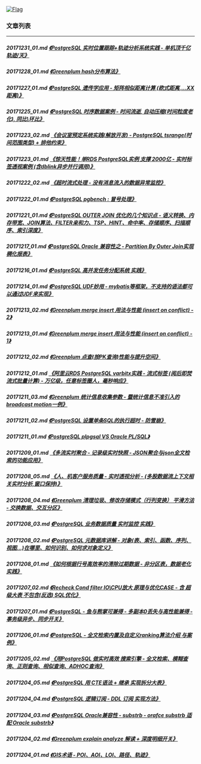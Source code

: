 <a rel=nofollow href=http://info.flagcounter.com/h9V1  ><img src=http://s03.flagcounter.com/count/h9V1/bg_FFFFFF/txt_000000/border_CCCCCC/columns_2/maxflags_12/viewers_0/labels_0/pageviews_0/flags_0/  alt=Flag Counter  border=0  ></a>  
  
### 文章列表  
----  
##### 20171231_01.md   [《PostgreSQL 实时位置跟踪+轨迹分析系统实践 - 单机顶千亿轨迹/天》](20171231_01.md)  
##### 20171228_01.md   [《Greenplum hash分布算法》](20171228_01.md)  
##### 20171227_01.md   [《PostgreSQL 遗传学应用 - 矩阵相似距离计算 (欧式距离,...XX距离)》](20171227_01.md)  
##### 20171225_01.md   [《PostgreSQL 时序数据案例 - 时间流逝, 自动压缩(时间粒度老化), 同比\环比》](20171225_01.md)  
##### 20171223_02.md   [《会议室预定系统实践(解放开发) - PostgreSQL tsrange(时间范围类型) + 排他约束》](20171223_02.md)  
##### 20171223_01.md   [《惊天性能！单RDS PostgreSQL实例 支撑 2000亿 - 实时标签透视案例 (含dblink异步并行调用)》](20171223_01.md)  
##### 20171222_02.md   [《超时流式处理 - 没有消息流入的数据异常监控》](20171222_02.md)  
##### 20171222_01.md   [《PostgreSQL pgbench : 冒号处理》](20171222_01.md)  
##### 20171221_01.md   [《PostgreSQL OUTER JOIN 优化的几个知识点 - 语义转换、内存带宽、JOIN算法、FILTER亲和力、TSP、HINT、命中率、存储顺序、扫描顺序、索引深度》](20171221_01.md)  
##### 20171217_01.md   [《PostgreSQL Oracle 兼容性之 - Partition By Outer Join实现稠化报表》](20171217_01.md)  
##### 20171216_01.md   [《PostgreSQL 高并发任务分配系统 实践》](20171216_01.md)  
##### 20171214_01.md   [《PostgreSQL UDF妙用 - mybatis等框架，不支持的语法都可以通过UDF来实现》](20171214_01.md)  
##### 20171213_02.md   [《Greenplum merge insert 用法与性能 (insert on conflict) - 2》](20171213_02.md)  
##### 20171213_01.md   [《Greenplum merge insert 用法与性能 (insert on conflict) - 1》](20171213_01.md)  
##### 20171212_02.md   [《Greenplum 点查(按PK查询)性能与提升空间》](20171212_02.md)  
##### 20171212_01.md   [《阿里云RDS PostgreSQL varbitx实践 - 流式标签 (阅后即焚流式批量计算) - 万亿级，任意标签圈人，毫秒响应》](20171212_01.md)  
##### 20171211_03.md   [《Greenplum 统计信息收集参数 - 暨统计信息不准引入的broadcast motion一例》](20171211_03.md)  
##### 20171211_02.md   [《PostgreSQL 设置单条SQL的执行超时 - 防雪崩》](20171211_02.md)  
##### 20171211_01.md   [《PostgreSQL plpgsql VS Oracle PL/SQL》](20171211_01.md)  
##### 20171209_01.md   [《多流实时聚合 - 记录级实时快照 - JSON聚合与json全文检索的功能应用》](20171209_01.md)  
##### 20171208_05.md   [《人、机客户服务质量 - 实时透视分析 - (多股数据流上下文相关实时分析,窗口保持)》](20171208_05.md)  
##### 20171208_04.md   [《Greenplum 清理垃圾、修改存储模式（行列变换） 平滑方法 - 交换数据、交互分区》](20171208_04.md)  
##### 20171208_03.md   [《PostgreSQL 业务数据质量 实时监控 实践》](20171208_03.md)  
##### 20171208_02.md   [《PostgreSQL 元数据库讲解 - 对象(表、索引、函数、序列、视图...)在哪里、如何识别、如何求对象定义》](20171208_02.md)  
##### 20171208_01.md   [《如何根据行号高效率的清除过期数据 - 非分区表，数据老化实践》](20171208_01.md)  
##### 20171207_02.md   [《Recheck Cond filter IO\CPU放大 原理与优化CASE - 含 超级大表 不包含(反选) SQL优化》](20171207_02.md)  
##### 20171207_01.md   [《PostgreSQL - 鱼与熊掌可兼得 - 多副本0丢失与高性能兼得 - 事务级异步、同步开关》](20171207_01.md)  
##### 20171206_01.md   [《PostgreSQL - 全文检索内置及自定义ranking算法介绍 与案例》](20171206_01.md)  
##### 20171205_02.md   [《用PostgreSQL 做实时高效 搜索引擎 - 全文检索、模糊查询、正则查询、相似查询、ADHOC查询》](20171205_02.md)  
##### 20171204_05.md   [《PostgreSQL 用 CTE语法 + 继承 实现拆分大表》](20171204_05.md)  
##### 20171204_04.md   [《PostgreSQL 逻辑订阅 - DDL 订阅 实现方法》](20171204_04.md)  
##### 20171204_03.md   [《PostgreSQL Oracle兼容性 - substrb - orafce substrb 适配 Oracle substrb》](20171204_03.md)  
##### 20171204_02.md   [《Greenplum explain analyze 解读 + 深度明细开关》](20171204_02.md)  
##### 20171204_01.md   [《GIS术语 - POI、AOI、LOI、路径、轨迹》](20171204_01.md)  
